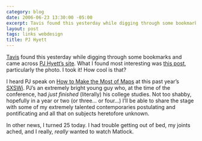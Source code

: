 ```yaml
---
category: blog
date: 2006-06-23 13:30:00 -05:00
excerpt: Tavis found this yesterday while digging through some bookmarks and came across PJ Hyett’s site.
layout: post
tags: links webdesign
title: PJ Hyett
---
```


[Tavis](http://www.tavistucker.com/) found this yesterday while digging through some bookmarks and came across [PJ Hyett’s site](http://pjhyett.com/). What I found most interesting was [this post](http://pjhyett.com/articles/2006/04/18/im-still-here), particularly the photo. I took it! How cool is that?

I heard PJ speak on [How to Make the Most of Maps](http://2006.sxsw.com/interactive/programming/panels/?action=show&id=IAP060021) at this past year’s [SXSWi](http://2006.sxsw.com/interactive/). PJ’s an extremely bright young guy who, at the time of the conference, had _just finished_ (literally) his college studies. Not too shabby, hopefully in a year or two (or three… or four…) I’ll be able to share the stage with some of my extremely talented contemporaries postulating and pontificating and all that on subjects heretofore unknown.

In other news, I turned 25 today. I had trouble getting out of bed, my joints ached, and I really, _really_ wanted to watch Matlock.